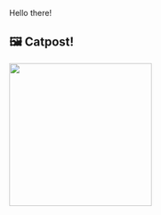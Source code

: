 Hello there!



## 🖼️ Catpost!

<sub>
    <img src="https://cdn2.thecatapi.com/images/7vc.gif" height="256">
</sub>

